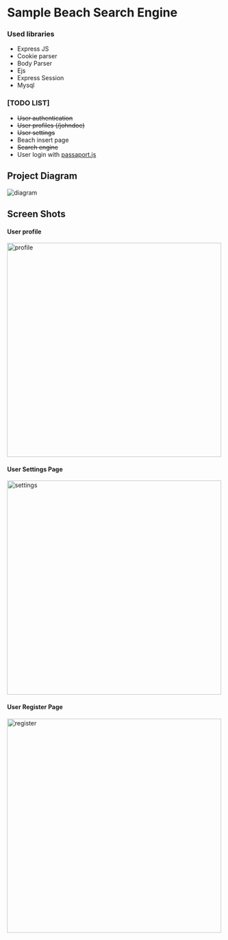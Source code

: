# Sample Beach Search Engine

<h3>Used libraries</h3>
<ul>
  <li>
   Express JS
  </li>
   <li>
    Cookie parser
  </li>
   <li>
    Body Parser
  </li>
     <li>
    Ejs
  </li>
     <li>
    Express Session
  </li>
   <li>
    Mysql
  </li>
</ul>



<h3>[TODO LIST]</h3>

<ul>
  <li>
   <del>User authentication</del>
  </li>
   <li>
    <del>User profiles (/johndoe)</del>
  </li>
   <li>
    <del>User settings</del>
  </li>
   <li>
    Beach insert page
  </li>
   <li>
      <del>Search engine</del>
  </li>
   <li>
     User login with <a href="http://www.passportjs.org/">passaport.js</a>
  </li>
</ul>


<h2>Project Diagram</h2>

<img  alt="diagram" src="https://user-images.githubusercontent.com/5753455/137641521-c1a4c269-810c-4ef7-b1ae-062408d2aa5e.png">


<h2>Screen Shots</h2>

<h4>User profile</h4>
<img width="500" alt="profile" src="https://user-images.githubusercontent.com/5753455/137641526-08b75841-21e7-48b0-8f8a-4771e2d00bf9.png">


<br/>
<h4>User Settings Page</h4>
<img width="500" alt="settings" src="https://user-images.githubusercontent.com/5753455/137641533-eb360c17-00aa-4571-8a1e-e70d2c86a842.png">


<br/>
<h4>User Register Page</h4>
<img width="500" alt="register" src="https://user-images.githubusercontent.com/5753455/137641536-673cb058-cd28-496c-ac7a-c24df46498a6.png">


